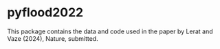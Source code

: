 # pyflood2022

This package contains the data and code used in the paper 
by Lerat and Vaze (2024), Nature, submitted.
